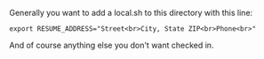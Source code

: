 Generally you want to add a local.sh to this directory with this line:

    export RESUME_ADDRESS="Street<br>City, State ZIP<br>Phone<br>"

And of course anything else you don't want checked in.

